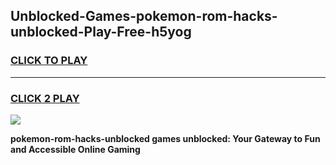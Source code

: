 
## Unblocked-Games-pokemon-rom-hacks-unblocked-Play-Free-h5yog
<h3>
<a href="https://premium76.site?title=pokemon-rom-hacks-unblocked&ref=23A">CLICK TO PLAY</a></h3>
<hr>

<h3>
<a href="https://premium76.site?title=pokemon-rom-hacks-unblocked&ref=23A">CLICK 2 PLAY</a>
  
</h3>

<a href="https://premium76.site?title=pokemon-rom-hacks-unblocked&ref=23A"><img src="https://clearcache.store/games.png"></a>


**pokemon-rom-hacks-unblocked games unblocked: Your Gateway to Fun and Accessible Online Gaming**
